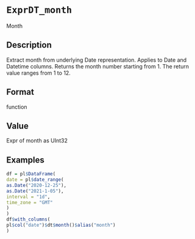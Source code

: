 # `ExprDT_month`

Month


## Description

Extract month from underlying Date representation.
 Applies to Date and Datetime columns.
 Returns the month number starting from 1.
 The return value ranges from 1 to 12.


## Format

function


## Value

Expr of month as UInt32


## Examples

```r
df = pl$DataFrame(
date = pl$date_range(
as.Date("2020-12-25"),
as.Date("2021-1-05"),
interval = "1d",
time_zone = "GMT"
)
)
df$with_columns(
pl$col("date")$dt$month()$alias("month")
)
```



